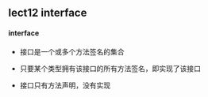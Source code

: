 ## lect12 interface



#### interface

* 接口是一个或多个方法签名的集合

* 只要某个类型拥有该接口的所有方法签名，即实现了该接口

* 接口只有方法声明，没有实现

  ​